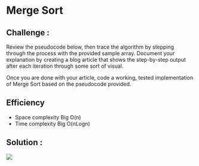 # Merge Sort

## Challenge : 
Review the pseudocode below, then trace the algorithm by stepping through the process with the provided sample array. Document your explanation by creating a blog article that shows the step-by-step output after each iteration through some sort of visual.

Once you are done with your article, code a working, tested implementation of Merge Sort based on the pseudocode provided.

## Efficiency
* Space complexity Big O(n)
* Time complexity Big O(nLogn)

## Solution : 

![](https://cdn.programiz.com/sites/tutorial2program/files/merge-sort-example_0.png)
